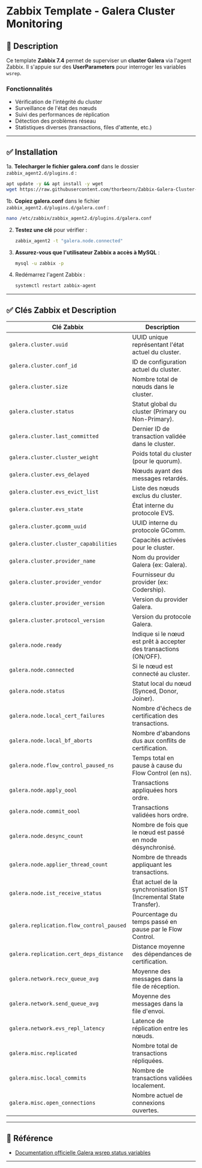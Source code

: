 
# Zabbix Template - Galera Cluster Monitoring

## 📌 Description
Ce template **Zabbix 7.4** permet de superviser un **cluster Galera** via l'agent Zabbix.
Il s'appuie sur des **UserParameters** pour interroger les variables `wsrep`.

### **Fonctionnalités**
- Vérification de l'intégrité du cluster
- Surveillance de l'état des nœuds
- Suivi des performances de réplication
- Détection des problèmes réseau
- Statistiques diverses (transactions, files d'attente, etc.)

---

## ✅ **Installation**
   1a. **Telecharger le fichier galera.conf** dans le dossier `zabbix_agent2.d/plugins.d` :
   ```bash
   apt update -y && apt install -y wget
   wget https://raw.githubusercontent.com/thorbeorn/Zabbix-Galera-Cluster-      Monitoring/refs/heads/main/galera.conf -O /etc/zabbix/zabbix_agent2.d/plugins.d/galera.conf
   ```
   1b. **Copiez galera.conf** dans le fichier `zabbix_agent2.d/plugins.d/galera.conf` :
   ```bash
   nano /etc/zabbix/zabbix_agent2.d/plugins.d/galera.conf
   ```
2. **Testez une clé** pour vérifier :
   ```bash
   zabbix_agent2 -t "galera.node.connected"
   ```
3. **Assurez-vous que l'utilisateur Zabbix a accès à MySQL** :
   ```bash
   mysql -u zabbix -p
   ```
4. Redémarrez l'agent Zabbix :
   ```bash
   systemctl restart zabbix-agent
   ```

---

## ✅ **Clés Zabbix et Description**

| **Clé Zabbix** | **Description** |
|----------------------------------------|---------------------------------------------------------------------------------|
| `galera.cluster.uuid` | UUID unique représentant l'état actuel du cluster. |
| `galera.cluster.conf_id` | ID de configuration actuel du cluster. |
| `galera.cluster.size` | Nombre total de nœuds dans le cluster. |
| `galera.cluster.status` | Statut global du cluster (Primary ou Non-Primary). |
| `galera.cluster.last_committed` | Dernier ID de transaction validée dans le cluster. |
| `galera.cluster.cluster_weight` | Poids total du cluster (pour le quorum). |
| `galera.cluster.evs_delayed` | Nœuds ayant des messages retardés. |
| `galera.cluster.evs_evict_list` | Liste des nœuds exclus du cluster. |
| `galera.cluster.evs_state` | État interne du protocole EVS. |
| `galera.cluster.gcomm_uuid` | UUID interne du protocole GComm. |
| `galera.cluster.cluster_capabilities` | Capacités activées pour le cluster. |
| `galera.cluster.provider_name` | Nom du provider Galera (ex: Galera). |
| `galera.cluster.provider_vendor` | Fournisseur du provider (ex: Codership). |
| `galera.cluster.provider_version` | Version du provider Galera. |
| `galera.cluster.protocol_version` | Version du protocole Galera. |
| `galera.node.ready` | Indique si le nœud est prêt à accepter des transactions (ON/OFF). |
| `galera.node.connected` | Si le nœud est connecté au cluster. |
| `galera.node.status` | Statut local du nœud (Synced, Donor, Joiner). |
| `galera.node.local_cert_failures` | Nombre d'échecs de certification des transactions. |
| `galera.node.local_bf_aborts` | Nombre d'abandons dus aux conflits de certification. |
| `galera.node.flow_control_paused_ns` | Temps total en pause à cause du Flow Control (en ns). |
| `galera.node.apply_oool` | Transactions appliquées hors ordre. |
| `galera.node.commit_oool` | Transactions validées hors ordre. |
| `galera.node.desync_count` | Nombre de fois que le nœud est passé en mode désynchronisé. |
| `galera.node.applier_thread_count` | Nombre de threads appliquant les transactions. |
| `galera.node.ist_receive_status` | État actuel de la synchronisation IST (Incremental State Transfer). |
| `galera.replication.flow_control_paused` | Pourcentage du temps passé en pause par le Flow Control. |
| `galera.replication.cert_deps_distance` | Distance moyenne des dépendances de certification. |
| `galera.network.recv_queue_avg` | Moyenne des messages dans la file de réception. |
| `galera.network.send_queue_avg` | Moyenne des messages dans la file d'envoi. |
| `galera.network.evs_repl_latency` | Latence de réplication entre les nœuds. |
| `galera.misc.replicated` | Nombre total de transactions répliquées. |
| `galera.misc.local_commits` | Nombre de transactions validées localement. |
| `galera.misc.open_connections` | Nombre actuel de connexions ouvertes. |

---

## 🔗 **Référence**
- [Documentation officielle Galera wsrep status variables](https://galeracluster.com/library/documentation/galera-status-variables.html#wsrep-ist-receive-status)

---
